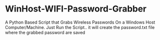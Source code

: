 # WinHost-WIFI-Password-Grabber
A Python Based Script that Grabs Wireless Passwords On  a Windows Host Computer/Machine. Just Run the Script.. it will create the password.txt file where the grabbed password are saved
